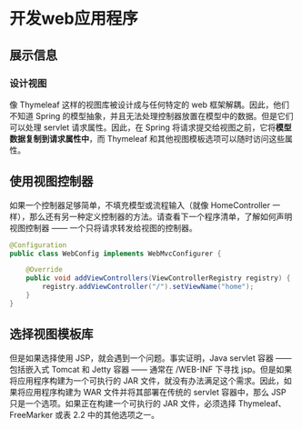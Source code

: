 # 开发web应用程序

## 展示信息

### 设计视图

像 Thymeleaf 这样的视图库被设计成与任何特定的 web 框架解耦。因此，他们不知道 Spring 的模型抽象，并且无法处理控制器放置在模型中的数据。但是它们可以处理 servlet 请求属性。因此，在 Spring 将请求提交给视图之前，它将**模型数据复制到请求属性中**，而 Thymeleaf 和其他视图模板选项可以随时访问这些属性。



## 使用视图控制器

如果一个控制器足够简单，不填充模型或流程输入（就像 HomeController 一样），那么还有另一种定义控制器的方法。请查看下一个程序清单，了解如何声明视图控制器 —— 一个只将请求转发给视图的控制器。

```java
@Configuration
public class WebConfig implements WebMvcConfigurer {

    @Override
    public void addViewControllers(ViewControllerRegistry registry) {
        registry.addViewController("/").setViewName("home");
    }
}
```



## 选择视图模板库

但是如果选择使用 JSP，就会遇到一个问题。事实证明，Java servlet 容器 —— 包括嵌入式 Tomcat 和 Jetty 容器 —— 通常在 /WEB-INF 下寻找 jsp。但是如果将应用程序构建为一个可执行的 JAR 文件，就没有办法满足这个需求。因此，如果将应用程序构建为 WAR 文件并将其部署在传统的 servlet 容器中，那么 JSP 只是一个选项。如果正在构建一个可执行的 JAR 文件，必须选择 Thymeleaf、FreeMarker 或表 2.2 中的其他选项之一。